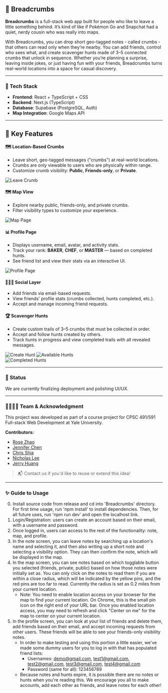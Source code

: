 ## 🥖 Breadcrumbs

**Breadcrumbs** is a full-stack web app built for people who like to leave a little something behind. It’s kind of like if Pokémon Go and Snapchat had a quiet, nerdy cousin who was really into maps.

With Breadcrumbs, you can drop short geo-tagged notes - called crumbs - that others can read only when they’re nearby. You can add friends, control who sees what, and create scavenger hunts made of 3–5 connected crumbs that unlock in sequence. Whether you’re planning a surprise, leaving inside jokes, or just having fun with your friends, Breadcrumbs turns real-world locations into a space for casual discovery.


---

### 🔧 Tech Stack

- **Frontend**: React + TypeScript + CSS
- **Backend**: Next.js (TypeScript)
- **Database**: Supabase (PostgreSQL, Auth)
- **Map Integration**: Google Maps API

---

## 🔑 Key Features

#### 🗺️ Location-Based Crumbs

- Leave short, geo-tagged messages ("crumbs") at real-world locations.
- Crumbs are only viewable to users who are physically within range.
- Customize crumb visibility: **Public**, **Friends-only**, or **Private**.

![Leave Crumb](./screenshot/leave_note.png)


#### 🗺️ Map View

- Explore nearby public, friends-only, and private crumbs.
- Filter visibility types to customize your experience.

![Map Page](./screenshot/map.png)

#### 📊 Profile Page

- Displays username, email, avatar, and activity stats.
- Track your rank: **BAKER**, **CHEF**, or **MASTER** — based on completed hunts.
- See friend list and view their stats via an interactive UI.

![Profile Page](./screenshot/profile.png)


#### 🧑‍🤝‍🧑 Social Layer

- Add friends via email-based requests.
- View friends' profile stats (crumbs collected, hunts completed, etc.).
- Accept and manage incoming friend requests.


#### 🏆 Scavenger Hunts

- Create custom trails of 3–5 crumbs that must be collected in order.
- Accept and follow hunts created by others.
- Track hunts in progress and view completed trails with all revealed messages.

![Create Hunt](./screenshot/create_hunt.png)
![Available Hunts](./screenshot/avail_hunts.png)  
![Completed Hunts](./screenshot/completed_hunts.png)  

---

### 🚧 Status

We are currently finalizing deployment and polishing UI/UX. 

---

### 👨‍👩‍👧‍👦 Team & Acknowledgment

This project was developed as part of a course project for CPSC 491/591 Full-stack Web Development at Yale University.

**Contributors:**
- [Rose Zhao](https://github.com/rose-zz) 
- [Jennifer Chen](https://github.com/ChenJieNi2004) 
- [Chris Shia](https://github.com/summerhero09) 
- [Nicholas Lee](https://github.com/NicholasLee76) 
- [Jerry Huang](https://github.com/jerryhuang329) 

> 📬 Contact us if you'd like to reuse or extend this idea!


---

### ✨ Guide to Usage

0. Install source code from release and cd into 'Breadcrumbs' directory. For first time usage, run 'npm install' to install dependencies. Then, for all future uses, run 'npm run dev' and open the localhost link.
1. Login/Registration: users can create an account based on their email, with a username and password.
2. Once logged in, users can access to the rest of the functionality: note, map, and profile.
3. In the note screen, you can leave notes by searching up a location's name and selecting it, and then also writing up a
   short note and selecting a visibility option. They can then confirm the note, which will be displayed in the map.
4. In the map screen, you can see notes based on which togglable button you selected (friends, private, public) based on
   how those notes were initially set as. You can only click on the notes to read them if you are within a close radius, which
   will be indicated by the yellow pins, and the red pins are too far to read. Currently the radius is set as 0.2 miles from your current location.
   - Note: You need to enable location access on your browser for the map to find your current location. On Chrome, this is the small pin icon on the right end of your URL bar. Once you enabled location access, you may need to refresh and click "Center on me" for the map to center on your current location.
5. In the profile screen, you can look at your list of friends and delete them, add friends based on their
   email, and accept incoming requests from other users. These friends will be able to see your friends-only visibility notes.
   - In order to make testing and using this portion a little easier, we've made some dummy users for you to log in with that has populated friend lists:
     - Usernames: demo@gmail.com, test1@gmail.com, test2@gmail.com, test3@gmail.com, test4@gmail.com
     - Password (same for all): 123456789
   - Because notes and hunts expire, it is possible there are no notes or hunts when you're reading this. We encourage you all to make accounts, add each other as friends, and leave notes for each other!


